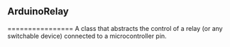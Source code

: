 ## ArduinoRelay
================
A class that abstracts the control of a relay (or any switchable device) connected to a microcontroller pin.
